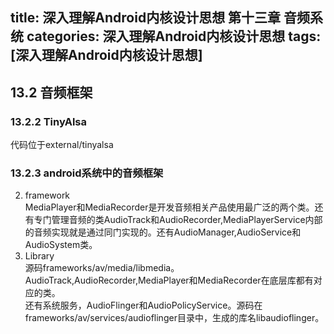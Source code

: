 title: 深入理解Android内核设计思想 第十三章 音频系统
categories: 深入理解Android内核设计思想
tags: [深入理解Android内核设计思想]
---

## 13.2 音频框架
### 13.2.2 TinyAlsa
代码位于external/tinyalsa
### 13.2.3 android系统中的音频框架
2. framework   
MediaPlayer和MediaRecorder是开发音频相关产品使用最广泛的两个类。还有专门管理音频的类AudioTrack和AudioRecorder,MediaPlayerService内部的音频实现就是通过同门实现的。还有AudioManager,AudioService和AudioSystem类。
3. Library   
源码frameworks/av/media/libmedia。AudioTrack,AudioRecorder,MediaPlayer和MediaRecorder在底层库都有对应的类。   
还有系统服务，AudioFlinger和AudioPolicyService。源码在frameworks/av/services/audioflinger目录中，生成的库名libaudioflinger。